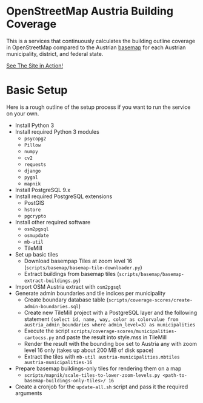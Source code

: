 # OpenStreetMap Austria Building Coverage

This is a services that continuously calculates the building outline coverage in OpenStreetMap compared to the Austrian
[basemap](https://www.basemap.at) for each Austrian municipality, district, and federal state.

[See The Site in Action!](https://osm-austria-building-coverage.thomaskonrad.at/)

# Basic Setup

Here is a rough outline of the setup process if you want to run the service on your own.

 * Install Python 3
 * Install required Python 3 modules
    * `psycopg2`
    * `Pillow`
    * `numpy`
    * `cv2`
    * `requests`
    * `django`
    * `pygal`
    * `mapnik`
 * Install PostgreSQL 9.x
 * Install required PostgreSQL extensions
    * PostGIS
    * `hstore`
    * `pgcrypto`
 * Install other required software
    * `osm2pgsql`
    * `osmupdate`
    * `mb-util`
    * TileMill
 * Set up basic tiles
    * Download basempap Tiles at zoom level 16 (`scripts/basemap/basemap-tile-downloader.py`)
    * Extract buildings from basemap tiles (`scripts/basemap/basemap-extract-buildings.py`)
 * Import OSM Austria extract with `osm2pgsql`
 * Generate admin boundaries and tile indices per municipality
    * Create boundary database table (`scripts/coverage-scores/create-admin-boundaries.sql`)
    * Create new TileMill project with a PostgreSQL layer and the following statement `(select id, name, way, color as colorvalue from austria_admin_boundaries where admin_level=3) as municipalities`
    * Execute the script `scripts/coverage-scores/municipalities-cartocss.py` and paste the result into style.mss in TileMill
    * Render the result with the bounding box set to Austria any with zoom level 16 only (takes up about 200 MB of disk space)
    * Extract the tiles with `mb-util austria-municipalities.mbtiles austria-municipalities-16`
 * Prepare basemap buildings-only tiles for rendering them on a map
    * `scripts/mapnik/scale-tiles-to-lower-zoom-levels.py <path-to-basemap-buildings-only-tiles>/ 16`
 * Create a cronjob for the `update-all.sh` script and pass it the required arguments
